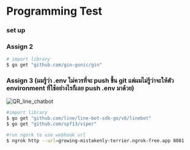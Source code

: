 # Programming Test

### set up
### Assign 2

``` bash
# import library
$ go get "github.com/gin-gonic/gin"
```

### Assign 3 (ผมรู้ว่า .env ไม่ควรที่จะ push ขึ้น git แต่ผมไม่รู้ว่าจะให้ตัว environment ที่ใช้อย่างไรก็เลย push .env มาด้วย)
![QR_line_chatbot](QR_thanachotelu.png)
``` bash
#import library
$ go get "github.com/line/line-bot-sdk-go/v8/linebot"
$ go get "github.com/spf13/viper"

#run ngork to use webhook url
$ ngrok http --url=growing-mistakenly-terrier.ngrok-free.app 8081
```
